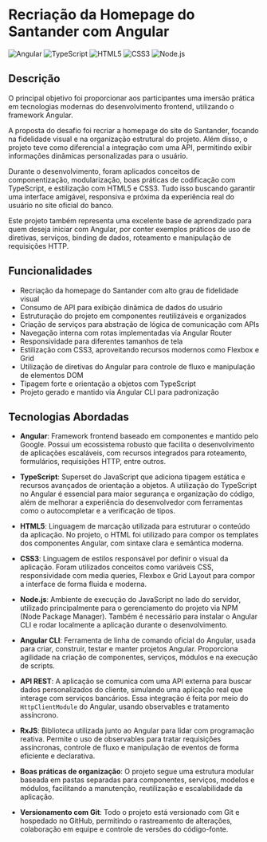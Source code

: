 # Recriação da Homepage do Santander com Angular

![Angular](https://img.shields.io/badge/Angular-Framework%20Frontend-DD0031?style=flat-square&logo=angular&logoColor=white)
![TypeScript](https://img.shields.io/badge/TypeScript-Linguagem-007ACC?style=flat-square&logo=typescript&logoColor=white)
![HTML5](https://img.shields.io/badge/HTML5-Marcação-E34F26?style=flat-square&logo=html5&logoColor=white)
![CSS3](https://img.shields.io/badge/CSS3-Estilização-1572B6?style=flat-square&logo=css3&logoColor=white)
![Node.js](https://img.shields.io/badge/Node.js-Runtime-6DA55F?style=flat-square&logo=node.js&logoColor=white)

## Descrição

O principal objetivo foi proporcionar aos participantes uma imersão prática em tecnologias modernas do desenvolvimento frontend, utilizando o framework Angular.

A proposta do desafio foi recriar a homepage do site do Santander, focando na fidelidade visual e na organização estrutural do projeto. Além disso, o projeto teve como diferencial a integração com uma API, permitindo exibir informações dinâmicas personalizadas para o usuário.

Durante o desenvolvimento, foram aplicados conceitos de componentização, modularização, boas práticas de codificação com TypeScript, e estilização com HTML5 e CSS3. Tudo isso buscando garantir uma interface amigável, responsiva e próxima da experiência real do usuário no site oficial do banco.

Este projeto também representa uma excelente base de aprendizado para quem deseja iniciar com Angular, por conter exemplos práticos de uso de diretivas, serviços, binding de dados, roteamento e manipulação de requisições HTTP.

## Funcionalidades

- Recriação da homepage do Santander com alto grau de fidelidade visual
- Consumo de API para exibição dinâmica de dados do usuário
- Estruturação do projeto em componentes reutilizáveis e organizados
- Criação de serviços para abstração de lógica de comunicação com APIs
- Navegação interna com rotas implementadas via Angular Router
- Responsividade para diferentes tamanhos de tela
- Estilização com CSS3, aproveitando recursos modernos como Flexbox e Grid
- Utilização de diretivas do Angular para controle de fluxo e manipulação de elementos DOM
- Tipagem forte e orientação a objetos com TypeScript
- Projeto gerado e mantido via Angular CLI para padronização

## Tecnologias Abordadas

- **Angular**: Framework frontend baseado em componentes e mantido pelo Google. Possui um ecossistema robusto que facilita o desenvolvimento de aplicações escaláveis, com recursos integrados para roteamento, formulários, requisições HTTP, entre outros.

- **TypeScript**: Superset do JavaScript que adiciona tipagem estática e recursos avançados de orientação a objetos. A utilização do TypeScript no Angular é essencial para maior segurança e organização do código, além de melhorar a experiência do desenvolvedor com ferramentas como o autocompletar e a verificação de tipos.

- **HTML5**: Linguagem de marcação utilizada para estruturar o conteúdo da aplicação. No projeto, o HTML foi utilizado para compor os templates dos componentes Angular, com sintaxe clara e semântica moderna.

- **CSS3**: Linguagem de estilos responsável por definir o visual da aplicação. Foram utilizados conceitos como variáveis CSS, responsividade com media queries, Flexbox e Grid Layout para compor a interface de forma fluida e moderna.

- **Node.js**: Ambiente de execução do JavaScript no lado do servidor, utilizado principalmente para o gerenciamento do projeto via NPM (Node Package Manager). Também é necessário para instalar o Angular CLI e rodar localmente a aplicação durante o desenvolvimento.

- **Angular CLI**: Ferramenta de linha de comando oficial do Angular, usada para criar, construir, testar e manter projetos Angular. Proporciona agilidade na criação de componentes, serviços, módulos e na execução de scripts.

- **API REST**: A aplicação se comunica com uma API externa para buscar dados personalizados do cliente, simulando uma aplicação real que interage com serviços bancários. Essa integração é feita por meio do `HttpClientModule` do Angular, usando observables e tratamento assíncrono.

- **RxJS**: Biblioteca utilizada junto ao Angular para lidar com programação reativa. Permite o uso de observables para tratar requisições assíncronas, controle de fluxo e manipulação de eventos de forma eficiente e declarativa.

- **Boas práticas de organização**: O projeto segue uma estrutura modular baseada em pastas separadas para componentes, serviços, modelos e módulos, facilitando a manutenção, reutilização e escalabilidade da aplicação.

- **Versionamento com Git**: Todo o projeto está versionado com Git e hospedado no GitHub, permitindo o rastreamento de alterações, colaboração em equipe e controle de versões do código-fonte.
